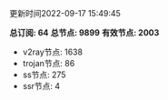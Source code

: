 更新时间2022-09-17 15:49:45

**总订阅: 64**
**总节点: 9899**
**有效节点: 2003**
- v2ray节点: 1638
- trojan节点: 86
- ss节点: 275
- ssr节点: 4
